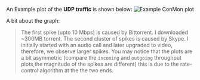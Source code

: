An Example plot of the **UDP traffic** is shown below: 
![Example ConMon plot](https://raw.github.com/vr000m/ConMon/master/plots/Example%20Plots/2_bittorrent_skype_rw.png)

A bit about the graph:
> The first spike (upto 10 Mbps) is caused by Bittorrent. I downloaded
> ~300MB torrent. The second cluster of spikes is caused by Skype. I
> initially started with an audio call and later upgraded to video,
> therefore, we observe larger spikes. You may notice that the plots are a
> bit asymmetric (compare the `incoming` and `outgoing` throughput
> plots,the magnitude of the spikes are different) this is due to the
> rate-control algorithm at the the two ends.


